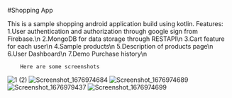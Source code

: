 #Shopping App 

This is a sample shopping android application build using kotlin.
Features:
        1.User authentication and authorization through google sign from Firebase.\n
        2.MongoDB for data storage through RESTAPI\n
        3.Cart feature for each user\n
        4.Sample products\n
        5.Description of products page\n
        6.User Dashboard\n
        7.Demo Purchase history\n
        
        Here are some screenshots
![1 (2)](https://user-images.githubusercontent.com/83898491/220334755-89bce16a-eb65-45bf-a11f-ed5462e3340d.png)
![Screenshot_1676974684](https://user-images.githubusercontent.com/83898491/220334812-0edb4714-eca7-4caf-b074-321e6596ba9f.png)
![Screenshot_1676974689](https://user-images.githubusercontent.com/83898491/220334874-52c27ded-e2a0-48c5-94e3-7856b213b95a.png)
![Screenshot_1676979437](https://user-images.githubusercontent.com/83898491/220334893-b7ec643b-e7e9-4075-bd4a-25b95c0b15a5.png)
![Screenshot_1676974699](https://user-images.githubusercontent.com/83898491/220334931-07dc098a-e34f-4d6f-a6ec-81b8eeb47d1d.png)

